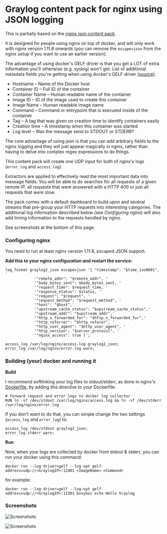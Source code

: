# Graylog content pack for nginx using JSON logging

This is partially based on the [nginx json content pack](https://github.com/petestorey26/graylog-content-pack-nginx-json).

It is designed for people using nginx on top of docker, and will only work with nginx version 1.11.8 onwards (you can remove the `escape=json` from the nginx setup if you want to use an earlier version).

The advantage of using docker's GELF driver is that you get a LOT of extra information you'll otherwise (e.g. syslog) won't get.
List of additional metadata fields you're getting when using docker's GELF driver [(source)](https://www.graylog.org/post/centralized-docker-container-logging-with-native-graylog-integration):
 
 * Hostname – Name of the Docker host
 * Container ID – Full ID of the container
 * Container Name – Human readable name of the container
 * Image ID – ID of the image used to create this container
 * Image Name – Human readable image name
 * Command – Command or entrypoint that is executed inside of the container
 * Tag – A tag that was given on creation time to identify containers easily
 * Creation time – A timestamp when this container was started
 * Log level – Was the message send to STDOUT or STDERR?
 
The core advantage of using json is that you can add arbitrary fields to the nginx logging and they will just appear magically in nginx, rather than having to delve into complex regex expressions to do things.

This content pack will create one UDP input for both of nginx's logs (`error_log` and `access_log`). 

Extractors are applied to effectively read the most important data into message fields. 
You will be able to do searches for all requests of a given remote IP, all requests that were answered with a HTTP 400 or just all requests that were slow.

The pack comes with a default dashboard to build upon and several streams that pre-group your HTTP requests into interesting categories. The additional log information described below (see *Configuring nginx*) will also add timing information to the requests handled by nginx.

See screenshots at the bottom of this page.

### Configuring nginx

You need to run at least nginx version 1.11.8, escaped JSON support.

**Add this to your nginx configuration and restart the service:**

    log_format graylog2_json escape=json '{ "timestamp": "$time_iso8601", '
                 '"remote_addr": "$remote_addr", '
                 '"body_bytes_sent": $body_bytes_sent, '
                 '"request_time": $request_time, '
                 '"response_status": $status, '
                 '"request": "$request", '
                 '"request_method": "$request_method", '
                 '"host": "$host",'
                 '"upstream_cache_status": "$upstream_cache_status",'
                 '"upstream_addr": "$upstream_addr",'
                 '"http_x_forwarded_for": "$http_x_forwarded_for",'
                 '"http_referrer": "$http_referer", '
                 '"http_user_agent": "$http_user_agent", '
                 '"http_version": "$server_protocol", '
                 '"nginx_access": true }';

    access_log /var/log/nginx/access.log graylog2_json;
    error_log /var/log/nginx/error.log warn;


### Building (your) docker and running it
**Build**

I recommend softlinking your log files to stdout/stderr, as done in nginx's [Dockerfile](https://github.com/nginxinc/docker-nginx/blob/8921999083def7ba43a06fabd5f80e4406651353/mainline/jessie/Dockerfile#L21-L23), by adding this directive to your Dockerfile:

    # forward request and error logs to docker log collector
    RUN ln -sf /dev/stdout /var/log/nginx/access.log && ln -sf /dev/stderr /var/log/nginx/error.log
    
If you don't want to do that, you can simple change the two settings (`access_log` and `error_log`) to:

    access_log /dev/stdout graylog2_json;
    error_log stderr warn;

**Run**

Now, when your logs are collected by docker from stdout & stderr, you can run your docker using this command:

    docker run --log-driver=gelf --log-opt gelf-address=udp://<GraylogIP>:12401 <ImageName> <Command>
    
for example:

    docker run --log-driver=gelf --log-opt gelf-address=udp://<GraylogIP>:12201 busybox echo Hello Graylog
        
### Screenshots
![Screenshots](http://i63.tinypic.com/ohrei8.jpg)

![Screenshots](https://s3.amazonaws.com/graylog2public/images/contentpack-nginx-2.png)
